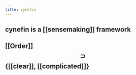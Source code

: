 ```yaml
---
title: cynefin
---
```


## cynefin is a [[sensemaking]] framework
## [[Order]] $$\supset$$ {[[clear]], [[complicated]]}
##
